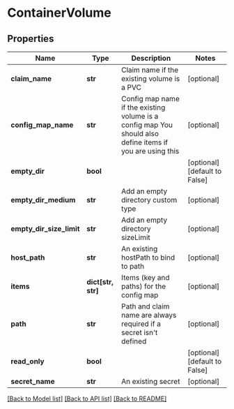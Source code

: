 # ContainerVolume


## Properties
Name | Type | Description | Notes
------------ | ------------- | ------------- | -------------
**claim_name** | **str** | Claim name if the existing volume is a PVC | [optional] 
**config_map_name** | **str** | Config map name if the existing volume is a config map You should also define items if you are using this | [optional] 
**empty_dir** | **bool** |  | [optional] [default to False]
**empty_dir_medium** | **str** | Add an empty directory custom type | [optional] 
**empty_dir_size_limit** | **str** | Add an empty directory sizeLimit | [optional] 
**host_path** | **str** | An existing hostPath to bind to path | [optional] 
**items** | **dict[str, str]** | Items (key and paths) for the config map | [optional] 
**path** | **str** | Path and claim name are always required if a secret isn&#39;t defined | [optional] 
**read_only** | **bool** |  | [optional] [default to False]
**secret_name** | **str** | An existing secret | [optional] 

[[Back to Model list]](../README.md#documentation-for-models) [[Back to API list]](../README.md#documentation-for-api-endpoints) [[Back to README]](../README.md)


